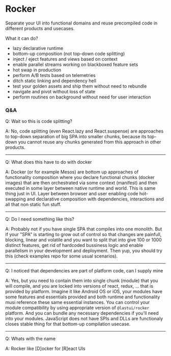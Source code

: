 # Rocker

Separate your UI into functional domains and reuse precompiled code in different products and usecases.

What it can do?

- lazy declarative runtime
- bottom-up composition (not top-down code splitting)
- inject / eject features and views based on context
- enable parallel streams working on blackboxed feature sets
- hot swap in production
- perform A/B tests based on telemetries
- ditch static linking and dependency hell
- test your golden assets and ship them without need to rebundle
- navigate and pivot without loss of state
- perform routines on background without need for user interaction

### Q&A

Q: Wait so this is code splitting?

A: No, code splitting (even React.lazy and React.suspense) are approaches to top-down separation of big SPA into smaller chunks, because its top-down you cannot reuse any chunks generated from this approach in other products.

---

Q: What does this have to do with docker

A: Docker (or for example Mesos) are bottom up approaches of functionality composition where you declare functional chunks (docker images) that are then orchestrated via some context (manifest) and then executed in some layer between native runtime and world. This is same thing just in UI. Layer between browser and user enabling code hot-swapping and declarative composition with dependencies, interactions and all that non static fun stuff.

---

Q: Do I need something like this?

A: Probably not if you have single SPA that compiles into one monolith. But if your "SPA" is starting to grow out of control so that changes are painfull, blocking, linear and volatile and you want to split that into give 100 or 1000 distinct features, get rid of hardcoded bussiness logic and enable parallelism in your development and deployment. Then yup, you should try this (check examples repo for some usual scenarios).

---

Q: I noticed that dependencies are part of platform code, can I supply mine

A: Yes, but you need to contain them into single chunk (module) that you will compile, and you are locked into versions of react, redux, ... that is provided by platform. Imagine it like Android OS or iOS, your modules have some features and essentials provided and both runtime and functionality musi reference these same essential instances. You can control your module compatibility by using appropriate version of `@lastui/rocker` platform. And you can bundle any necessary dependencies if you'll need into your modules. JavaScript does not have SPIs and DLLs are functionaly closes stable thing for that bottom-up compilation usecase.

---

Q: Whats with the name

A: Rocker like [D]ocker for [R]eact UIs
